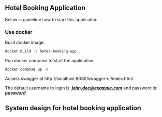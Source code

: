 ## Hotel Booking Application

Below is guideline how to start this application

### Use docker


Build docker image:

```bash
docker build -t hotel-booking-app .
```
Run docker compose to start the application
```bash
docker compose up -d
```
Access swagger at http://localhost:8080/swagger-ui/index.html

The default username to login is: ***john.doe@example.com***
and password is: ***password***

## System design for hotel booking application


